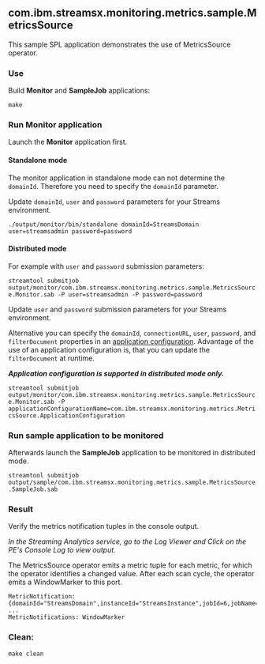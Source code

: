 ## com.ibm.streamsx.monitoring.metrics.sample.MetricsSource

This sample SPL application demonstrates the use of MetricsSource operator.

### Use

Build **Monitor** and **SampleJob** applications:

`make`

### Run Monitor application

Launch the **Monitor** application first. 

#### Standalone mode

The monitor application in standalone mode can not determine the `domainId`. Therefore you need to specify the `domainId` parameter.

Update `domainId`, `user` and `password` parameters for your Streams environment.

`./output/monitor/bin/standalone domainId=StreamsDomain user=streamsadmin password=password`

#### Distributed mode

For example with `user` and `password` submission parameters:

`streamtool submitjob output/monitor/com.ibm.streamsx.monitoring.metrics.sample.MetricsSource.Monitor.sab -P user=streamsadmin -P password=password`

Update `user` and `password` submission parameters for your Streams environment.

Alternative you can specify the `domainId`, `connectionURL`, `user`, `password`, and `filterDocument` properties in an [application configuration](https://www.ibm.com/support/knowledgecenter/en/SSCRJU_4.2.0/com.ibm.streams.admin.doc/doc/creating-secure-app-configs.html).
Advantage of the use of an application configuration is, that you can update the `filterDocument` at runtime.

***Application configuration is supported in distributed mode only.***

`streamtool submitjob output/monitor/com.ibm.streamsx.monitoring.metrics.sample.MetricsSource.Monitor.sab -P applicationConfigurationName=com.ibm.streamsx.monitoring.metrics.MetricsSource.ApplicationConfiguration`

### Run sample application to be monitored

Afterwards launch the **SampleJob** application to be monitored in distributed mode.

`streamtool submitjob output/sample/com.ibm.streamsx.monitoring.metrics.sample.MetricsSource.SampleJob.sab`

### Result

Verify the metrics notification tuples in the console output.

*In the Streaming Analytics service, go to the Log Viewer and Click on the PE's Console Log to view output.*

The MetricsSource operator emits a metric tuple for each metric, for which the operator identifies a changed value.
After each scan cycle, the operator emits a WindowMarker to this port.

    MetricNotification: {domainId="StreamsDomain",instanceId="StreamsInstance",jobId=6,jobName="com.ibm.streamsx.monitoring.metrics.sample.MetricsSource::SampleJob_6",resource="streamshost.ibm.com",peId=10,origin=OperatorOutputPort,operatorName="Numbers",channel=-1,portIndex=0,connectionId="",metricType="system",metricKind="counter",metricName="nTuplesSubmitted",metricValue=3,lastTimeRetrieved=1505995655000}
    ...
    MetricNotifications: WindowMarker


### Clean:

`make clean`

